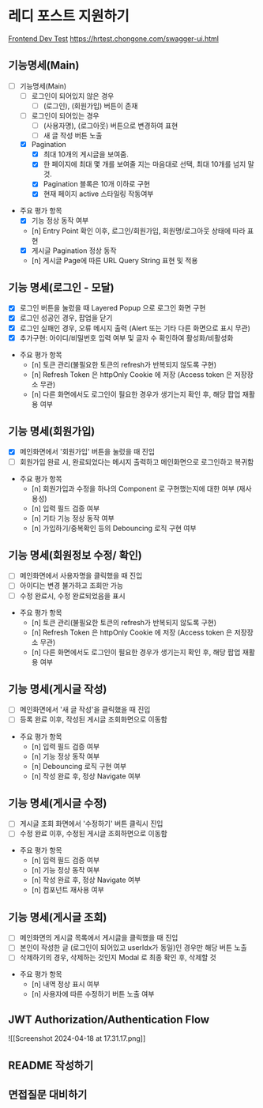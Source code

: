 # 레디 포스트 지원하기
[Frontend Dev Test](https://goodnetwork-my.sharepoint.com/:p:/g/personal/cw_lee_readypost_co_kr/EYoflgskS0ZEswAFztpVV4kBqt2O-9vnUUUXqCswbnL1tw?rtime=hjOBOwZe3Eg)
https://hrtest.chongone.com/swagger-ui.html

## 기능명세(Main) 

- [ ] 기능명세(Main)
	- [ ] 로그인이 되어있지 않은 경우 
		- [ ] (로그인), (회원가입) 버튼이 존재
	- [ ] 로그인이 되어있는 경우 
		- [ ] (사용자명), (로그아웃) 버튼으로 변경하여 표현
		- [ ] 새 글 작성 버튼 노출
	- [x] Pagination
		- [x] 최대 10개의 게시글을 보여줌.
		- [x] 한 페이지에 최대 몇 개를 보여줄 지는 마음대로 선택, 최대 10개를 넘지 말 것.
		- [x] Pagination 블록은 10개 이하로 구현
		- [x] 현재 페이지 active 스타일링 작동여부

- 주요 평가 항목
	- [x] 기능 정상 동작 여부
	- [n] Entry Point 확인 이후, 로그인/회원가입, 회원명/로그아웃 상태에 따라 표현
	- [x] 게시글 Pagination 정상 동작
	- [n] 게시글 Page에 따른 URL Query String 표현 및 적용
## 기능 명세(로그인 - 모달) 

- [x] 로그인 버튼을 눌렀을 때 Layered Popup 으로 로그인 화면 구현
- [x] 로그인 성공인 경우, 팝업을 닫기
- [x] 로그인 실패인 경우, 오류 메시지 출력 (Alert 또는 기타 다른 화면으로 표시 무관)
- [x] 추가구현: 아이디/비밀번호 입력 여부 및 글자 수 확인하여 활성화/비활성화

- 주요 평가 항목
	- [n] 토큰 관리(불필요한 토큰의 refresh가 반복되지 않도록 구현)
	- [n] Refresh Token 은 httpOnly Cookie 에 저장 (Access token 은 저장장소 무관)
	- [n] 다른 화면에서도 로그인이 필요한 경우가 생기는지 확인 후, 해당 팝업 재활용 여부 
## 기능 명세(회원가입)
- [x] 메인화면에서 '회원가입' 버튼을 눌렀을 때 진입
- [ ] 회원가입 완료 시, 완료되었다는 메시지 출력하고 메인화면으로 로그인하고 복귀함

- 주요 평가 항목
	- [n] 회원가입과 수정을 하나의 Component 로 구현했는지에 대한 여부 (재사용성)
	- [n] 입력 필드 검증 여부
	- [n] 기타 기능 정상 동작 여부
	- [n] 가입하기/중복확인 등의 Debouncing 로직 구현 여부 
## 기능 명세(회원정보 수정/ 확인)
- [ ] 메인화면에서 사용자명을 클릭했을 때 진입
- [ ] 아이디는 변경 불가하고 조회만 가능
- [ ] 수정 완료시, 수정 완료되었음을 표시

- 주요 평가 항목
	- [n] 토큰 관리(불필요한 토큰의 refresh가 반복되지 않도록 구현)
	- [n] Refresh Token 은 httpOnly Cookie 에 저장 (Access token 은 저장장소 무관)
	- [n] 다른 화면에서도 로그인이 필요한 경우가 생기는지 확인 후, 해당 팝업 재활용 여부 
## 기능 명세(게시글 작성)
- [ ] 메인화면에서 '새 글 작성'을 클릭했을 때 진입
- [ ] 등록 완료 이후, 작성된 게시글 조회화면으로 이동함

- 주요 평가 항목
	- [n] 입력 필드 검증 여부
	- [n] 기능 정상 동작 여부
	- [n] Debouncing 로직 구현 여부
	- [n] 작성 완료 후, 정상 Navigate 여부
## 기능 명세(게시글 수정)
- [ ] 게시글 조회 화면에서 '수정하기' 버튼 클릭시 진입
- [ ] 수정 완료 이후, 수정된 게시글 조회하면으로 이동함

- 주요 평가 항목
	- [n] 입력 필드 검증 여부
	- [n] 기능 정상 동작 여부
	- [n] 작성 완료 후, 정상 Navigate 여부
	- [n] 컴포넌트 재사용 여부
## 기능 명세(게시글 조회)
- [ ] 메인화면의 게시글 목록에서 게시글을 클릭했을 때 진입
- [ ] 본인이 작성한 글 (로그인이 되어있고 userIdx가 동일)인 경우만 해당 버튼 노출
- [ ] 삭제하기의 경우, 삭제하는 것인지 Modal 로 최종 확인 후, 삭제할 것

- 주요 평가 항목
	- [n] 내역 정상 표시 여부
	- [n] 사용자에 따른 수정하기 버튼 노출 여부
## JWT Authorization/Authentication Flow

![[Screenshot 2024-04-18 at 17.31.17.png]]
## README 작성하기
## 면접질문 대비하기
